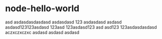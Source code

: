 # node-hello-world
asd
asdasdasdasdasd
asdasdasd
123
asdasdasd
asdasd
asdasd123123asdasd
123asd
123asdasd123
asd
asd123
123asdasdasdasd
aczxczxczxc
asdasd
asdasd
asdasd
